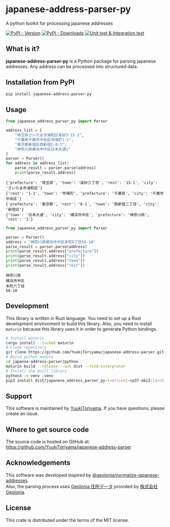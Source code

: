 # japanese-address-parser-py
A python toolkit for processing japanese addresses

[![PyPI - Version](https://img.shields.io/pypi/v/japanese-address-parser-py)](https://pypi.org/project/japanese-address-parser-py/)
[![PyPI - Downloads](https://img.shields.io/pypi/dm/japanese-address-parser-py)](https://pypi.org/project/japanese-address-parser-py/#history)
[![Unit test & Integration test](https://github.com/YuukiToriyama/japanese-address-parser/actions/workflows/run-test.yaml/badge.svg?branch=main)](https://github.com/YuukiToriyama/japanese-address-parser/actions/workflows/run-test.yaml)

## What is it?
**japanese-address-parser-py** is a Python package for parsing japanese addresses.
Any address can be processed into structured data.

## Installation from PyPI
```bash
pip install japanese-address-parser-py
```

## Usage

```python
from japanese_address_parser_py import Parser

address_list = [
    "埼玉県さいたま市浦和区高砂3-15-1",
    "千葉県千葉市中央区市場町1-1",
    "東京都新宿区西新宿2-8-1",
    "神奈川県横浜市中区日本大通1"
]
parser = Parser()
for address in address_list:
    parse_result = parser.parse(address)
    print(parse_result.address)
```

```text
{'prefecture': '埼玉県', 'town': '高砂三丁目', 'rest': '15-1', 'city': 'さいたま市浦和区'}
{'rest': '1-1', 'town': '市場町', 'prefecture': '千葉県', 'city': '千葉市中央区'}
{'prefecture': '東京都', 'rest': '8-1', 'town': '西新宿二丁目', 'city': '新宿区'}
{'town': '日本大通', 'city': '横浜市中区', 'prefecture': '神奈川県', 'rest': '1'}
```


```python
from japanese_address_parser_py import Parser

parser = Parser()
address = "神奈川県横浜市中区本町6丁目50-10"
parse_result = parser.parse(address)
print(parse_result.address["prefecture"])
print(parse_result.address["city"])
print(parse_result.address["town"])
print(parse_result.address["rest"])
```

```text
神奈川県
横浜市中区
本町六丁目
50-10
```

## Development
This library is written in Rust language. You need to set up a Rust development environment to build this library.
Also, you need to install `maturin` because this library uses it in order to generate Python bindings.

```bash
# Install maturin
cargo install --locked maturin
# Clone repository
git clone https://github.com/YuukiToriyama/japanese-address-parser.git
# Build python module
cd japanse-address-parser/python
maturin build --release --out dist --find-interpreter
# Install the built library
python3 -m venv .venv
pip3 install dist/japanese_address_parser_py-[version]-cp37-abi3-[arch].whl
```

## Support

This software is maintained by [YuukiToriyama](https://github.com/yuukitoriyama).
If you have questions, please create an issue.

## Where to get source code
The source code is hosted on GitHub at:
https://github.com/YuukiToriyama/japanese-address-parser

## Acknowledgements

This software was developed inspired
by [@geolonia/normalize-japanese-addresses](https://github.com/geolonia/normalize-japanese-addresses).  
Also, the parsing process uses [Geolonia 住所データ](https://github.com/geolonia/japanese-addresses) provided
by [株式会社Geolonia](https://www.geolonia.com/company/).

## License

This crate is distributed under the terms of the MIT license.
